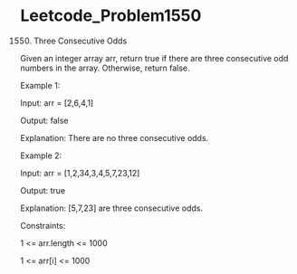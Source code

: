 # Leetcode_Problem1550




1550. Three Consecutive Odds





Given an integer array arr, return true if there are three consecutive odd numbers in the array. Otherwise, return false.
 



Example 1:




Input: arr = [2,6,4,1]



Output: false




Explanation: There are no three consecutive odds.





Example 2:




Input: arr = [1,2,34,3,4,5,7,23,12]




Output: true





Explanation: [5,7,23] are three consecutive odds.
 



Constraints:




1 <= arr.length <= 1000





1 <= arr[i] <= 1000
